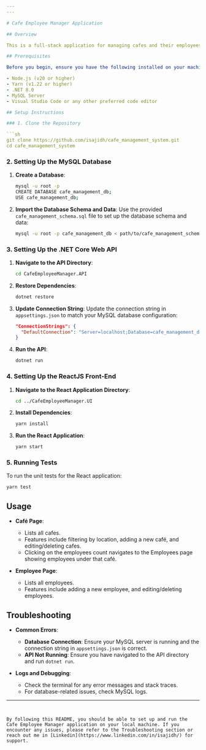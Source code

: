 ```yaml
---
---

# Cafe Employee Manager Application

## Overview

This is a full-stack application for managing cafes and their employees. The front-end is built with ReactJS, Redux, Redux-Saga, React Router, Material-UI, and AgGrid. The back-end is a .NET Core web API, and the database is MySQL.

## Prerequisites

Before you begin, ensure you have the following installed on your machine:

- Node.js (v20 or higher)
- Yarn (v1.22 or higher)
- .NET 8.0
- MySQL Server
- Visual Studio Code or any other preferred code editor

## Setup Instructions

### 1. Clone the Repository

```sh
git clone https://github.com/isajidh/cafe_management_system.git
cd cafe_management_system
```

### 2. Setting Up the MySQL Database

1. **Create a Database**:

   ```sh
   mysql -u root -p
   CREATE DATABASE cafe_management_db;
   USE cafe_management_db;
   ```

2. **Import the Database Schema and Data**:
   Use the provided `cafe_management_schema.sql` file to set up the database schema and data:
   ```sh
   mysql -u root -p cafe_management_db < path/to/cafe_management_schema.sql
   ```

### 3. Setting Up the .NET Core Web API

1. **Navigate to the API Directory**:

   ```sh
   cd CafeEmployeeManager.API
   ```

2. **Restore Dependencies**:

   ```sh
   dotnet restore
   ```

3. **Update Connection String**:
   Update the connection string in `appsettings.json` to match your MySQL database configuration:

   ```json
   "ConnectionStrings": {
     "DefaultConnection": "Server=localhost;Database=cafe_management_db;User=root;Password=yourpassword;"
   }
   ```

4. **Run the API**:
   ```sh
   dotnet run
   ```

### 4. Setting Up the ReactJS Front-End

1. **Navigate to the React Application Directory**:

   ```sh
   cd ../CafeEmployeeManager.UI
   ```

2. **Install Dependencies**:

   ```sh
   yarn install
   ```

3. **Run the React Application**:
   ```sh
   yarn start
   ```

### 5. Running Tests

To run the unit tests for the React application:

```sh
yarn test
```

## Usage

- **Café Page**:

  - Lists all cafes.
  - Features include filtering by location, adding a new café, and editing/deleting cafes.
  - Clicking on the employees count navigates to the Employees page showing employees under that café.

- **Employee Page**:
  - Lists all employees.
  - Features include adding a new employee, and editing/deleting employees.

## Troubleshooting

- **Common Errors**:

  - **Database Connection**: Ensure your MySQL server is running and the connection string in `appsettings.json` is correct.
  - **API Not Running**: Ensure you have navigated to the API directory and run `dotnet run`.

- **Logs and Debugging**:
  - Check the terminal for any error messages and stack traces.
  - For database-related issues, check MySQL logs.

---
```


By following this README, you should be able to set up and run the Cafe Employee Manager application on your local machine. If you encounter any issues, please refer to the Troubleshooting section or reach out me in [Linkedin](https://www.linkedin.com/in/isajidh/) for support.
